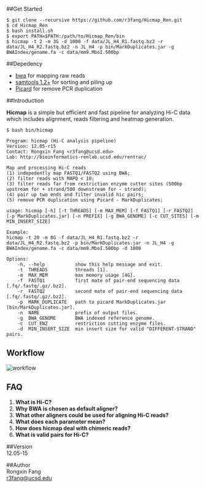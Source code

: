 ##Get Started     
```
$ git clone --recursive https://github.com/r3fang/Hicmap_Ren.git
$ cd Hicmap_Ren
$ bash install.sh
$ export PATH=$PATH:/path/to/Hicmap_Ren/bin
$ hicmap -t 2 -m 3G -d 1000 -f data/JL_H4_R1.fastq.bz2 -r data/JL_H4_R2.fastq.bz2 -n JL_H4 -p bin/MarkDuplicates.jar -g BWAIndex/genome.fa -c data/mm9.MboI.500bp 
```

##Depedency
- [bwa](https://github.com/lh3/bwa) for mapping raw reads
- [samtools 1.2+](http://www.htslib.org/doc/samtools.html) for sorting and piling up
- [Picard](http://broadinstitute.github.io/picard/) for remove PCR duplication

##Introduction

**Hicmap** is a simple but efficient and fast pipeline for analyzing Hi-C data which includes alignment, reads filtering and heatmap generation.

```
$ bash bin/hicmap

Program: hicmap (Hi-C analysis pipeline)
Version: 12.05-r15
Contact: Rongxin Fang <r3fang@ucsd.edu>
Lab: http://bioinformatics-renlab.ucsd.edu/rentrac/

Map and processing Hi-C reads
(1) indepedently map FASTQ1/FASTQ2 using BWA;
(2) filter reads with MAPQ < 10;
(3) filter reads far from restriction enzyme cutter sites (500bp upstream for + strand/500 downstream for - strand);
(4) pair up two ends and filter invalid hic pairs;
(5) remove PCR duplication using Picard - MarkDuplicates;

usage: hicmap [-h] [-t THREADS] [-m MAX_MEM] [-f FASTQ1] [-r FASTQ2] [-p MarkDuplicates.jar] [-n PREFIX] [-g BWA_GENOME] [-c CUT_SITES] [-m MIN_INSERT_SIZE]

Example:
hicmap -t 20 -m 8G -f data/JL_H4_R1.fastq.bz2 -r data/JL_H4_R2.fastq.bz2 -p bin/MarkDuplicates.jar -n JL_H4 -g BWAIndex/genome.fa -c data/mm9.MboI.500bp -d 1000

Options:    
	-h, --help			 show this help message and exit.
	-t  THREADS			 threads [1].
	-m  MAX_MEM			 max memory usage [4G].
	-f  FASTQ1			 first mate of pair-end sequencing data [.fq/.fastq/.gz/.bz2].
	-r  FASTQ2			 second mate of pair-end sequencing data [.fq/.fastq/.gz/.bz2].
	-p  MARK_DUPLICATE   path to picard MarkDuplicates.jar [bin/MarkDuplicates.jar].
	-n  NAME			 prefix of output files.
	-g  BWA_GENOME		 BWA indexed reference genome.
	-c  CUT_ENZ			 restriction cutting enzyme files. 
	-d  MIN_INSERT_SIZE	 min insert size for valid "DIFFERENT-STRAND" pairs.
```

## Workflow

![workflow](https://github.com/r3fang/Hicmap_Ren/blob/master/img/workflow.jpg)

## FAQ

 1. **What is Hi-C?**     
 2. **Why BWA is chosen as default aligner?**
 3. **What other aligners could be used for aligning Hi-C reads?**
 4. **What does each parameter mean?**
 5. **How does hicmap deal with chimeric reads?**
 6. **What is valid pairs for Hi-C?** 

##Version     
12.05-15

##Author     
Rongxin Fang    
r3fang@ucsd.edu
